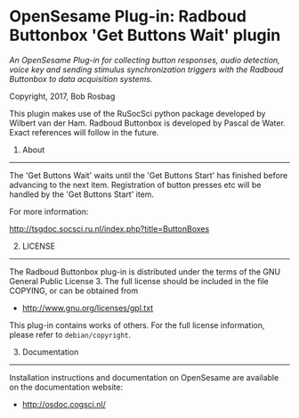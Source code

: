 OpenSesame Plug-in: Radboud Buttonbox 'Get Buttons Wait' plugin
==========

*An OpenSesame Plug-in for collecting button responses, audio detection, voice key and sending stimulus synchronization triggers with the Radboud Buttonbox to data acquisition systems.*  

Copyright, 2017, Bob Rosbag  

This plugin makes use of the RuSocSci python package developed by Wilbert van der Ham. Radboud Buttonbox is developed by Pascal de Water. Exact references will follow in the future. 

1. About
--------

The 'Get Buttons Wait' waits until the 'Get Buttons Start' has finished before advancing to the next item. Registration of button presses etc will be handled by the 'Get Buttons Start' item.


For more information:

<http://tsgdoc.socsci.ru.nl/index.php?title=ButtonBoxes>



2. LICENSE
----------

The Radboud Buttonbox plug-in is distributed under the terms of the GNU General Public License 3.
The full license should be included in the file COPYING, or can be obtained from

- <http://www.gnu.org/licenses/gpl.txt>

This plug-in contains works of others. For the full license information, please
refer to `debian/copyright`.


3. Documentation
----------------

Installation instructions and documentation on OpenSesame are available on the documentation website:

- <http://osdoc.cogsci.nl/>

